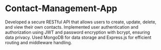 # Contact-Management-App
Developed a secure RESTful API that allows users to create, update, delete, and view their own contacts. Implemented user authentication and authorization using JWT and password encryption with bcrypt, ensuring data privacy. Used MongoDB for data storage and Express.js for efficient routing and middleware handling.
